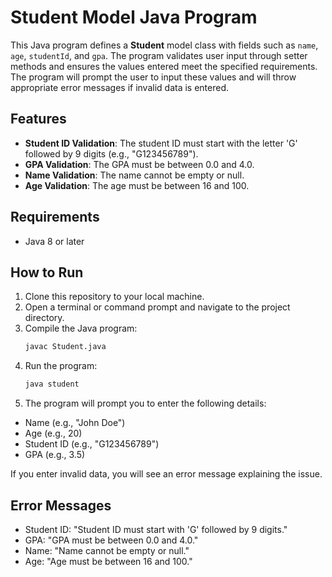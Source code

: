 # Student Model Java Program

This Java program defines a **Student** model class with fields such as `name`, `age`, `studentId`, and `gpa`. The program validates user input through setter methods and ensures the values entered meet the specified requirements. The program will prompt the user to input these values and will throw appropriate error messages if invalid data is entered.

## Features

- **Student ID Validation**: The student ID must start with the letter 'G' followed by 9 digits (e.g., "G123456789").
- **GPA Validation**: The GPA must be between 0.0 and 4.0.
- **Name Validation**: The name cannot be empty or null.
- **Age Validation**: The age must be between 16 and 100.

## Requirements

- Java 8 or later

## How to Run

1. Clone this repository to your local machine.
2. Open a terminal or command prompt and navigate to the project directory.
3. Compile the Java program:
   ```bash
   javac Student.java
4. Run the program:
   ```bash
   java student
5. The program will prompt you to enter the following details:
- Name (e.g., "John Doe")
- Age (e.g., 20)
- Student ID (e.g., "G123456789")
- GPA (e.g., 3.5)

If you enter invalid data, you will see an error message explaining the issue.

## Error Messages
- Student ID: "Student ID must start with 'G' followed by 9 digits."
- GPA: "GPA must be between 0.0 and 4.0."
- Name: "Name cannot be empty or null."
- Age: "Age must be between 16 and 100."
